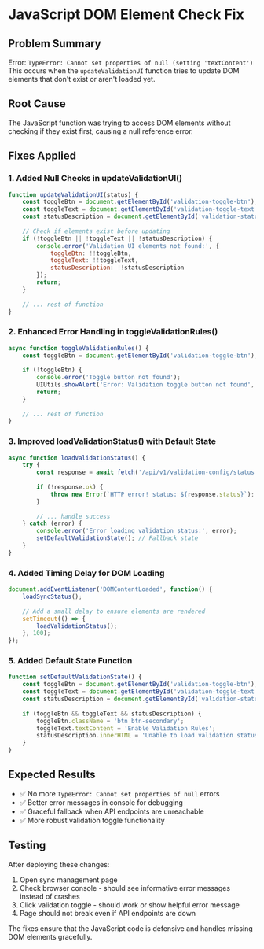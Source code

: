 # JavaScript DOM Element Check Fix

## Problem Summary
Error: `TypeError: Cannot set properties of null (setting 'textContent')`
This occurs when the `updateValidationUI` function tries to update DOM elements that don't exist or aren't loaded yet.

## Root Cause
The JavaScript function was trying to access DOM elements without checking if they exist first, causing a null reference error.

## Fixes Applied

### 1. Added Null Checks in updateValidationUI()
```javascript
function updateValidationUI(status) {
    const toggleBtn = document.getElementById('validation-toggle-btn');
    const toggleText = document.getElementById('validation-toggle-text');
    const statusDescription = document.getElementById('validation-status-description');
    
    // Check if elements exist before updating
    if (!toggleBtn || !toggleText || !statusDescription) {
        console.error('Validation UI elements not found:', {
            toggleBtn: !!toggleBtn,
            toggleText: !!toggleText,
            statusDescription: !!statusDescription
        });
        return;
    }
    
    // ... rest of function
}
```

### 2. Enhanced Error Handling in toggleValidationRules()
```javascript
async function toggleValidationRules() {
    const toggleBtn = document.getElementById('validation-toggle-btn');
    
    if (!toggleBtn) {
        console.error('Toggle button not found');
        UIUtils.showAlert('Error: Validation toggle button not found', 'error');
        return;
    }
    
    // ... rest of function
}
```

### 3. Improved loadValidationStatus() with Default State
```javascript
async function loadValidationStatus() {
    try {
        const response = await fetch('/api/v1/validation-config/status');
        
        if (!response.ok) {
            throw new Error(`HTTP error! status: ${response.status}`);
        }
        
        // ... handle success
    } catch (error) {
        console.error('Error loading validation status:', error);
        setDefaultValidationState(); // Fallback state
    }
}
```

### 4. Added Timing Delay for DOM Loading
```javascript
document.addEventListener('DOMContentLoaded', function() {
    loadSyncStatus();
    
    // Add a small delay to ensure elements are rendered
    setTimeout(() => {
        loadValidationStatus();
    }, 100);
});
```

### 5. Added Default State Function
```javascript
function setDefaultValidationState() {
    const toggleBtn = document.getElementById('validation-toggle-btn');
    const toggleText = document.getElementById('validation-toggle-text');
    const statusDescription = document.getElementById('validation-status-description');
    
    if (toggleBtn && toggleText && statusDescription) {
        toggleBtn.className = 'btn btn-secondary';
        toggleText.textContent = 'Enable Validation Rules';
        statusDescription.innerHTML = 'Unable to load validation status...';
    }
}
```

## Expected Results
- ✅ No more `TypeError: Cannot set properties of null` errors
- ✅ Better error messages in console for debugging
- ✅ Graceful fallback when API endpoints are unreachable
- ✅ More robust validation toggle functionality

## Testing
After deploying these changes:
1. Open sync management page
2. Check browser console - should see informative error messages instead of crashes
3. Click validation toggle - should work or show helpful error message
4. Page should not break even if API endpoints are down

The fixes ensure that the JavaScript code is defensive and handles missing DOM elements gracefully.